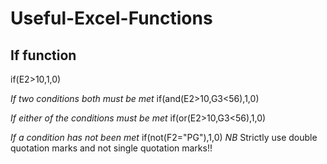 # Useful-Excel-Functions

## If function 
if(E2>10,1,0)

*If two conditions both must be met*
if(and(E2>10,G3<56),1,0)

*If either of the conditions must be met*
if(or(E2>10,G3<56),1,0)

*If a condition has not been met*
if(not(F2="PG"),1,0) 
*NB*
Strictly use double quotation marks and not single quotation marks!!
